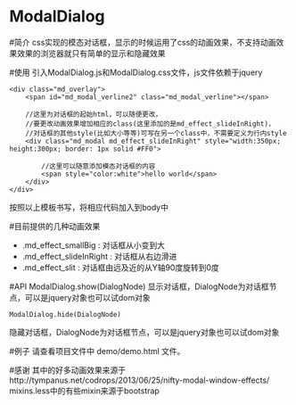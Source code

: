 ModalDialog
===========

#简介
css实现的模态对话框，显示的时候运用了css的动画效果，不支持动画效果效果的浏览器就只有简单的显示和隐藏效果

#使用
引入ModalDialog.js和ModalDialog.css文件，js文件依赖于jquery

	<div class="md_overlay">
		<span id="md_modal_verline2" class="md_modal_verline"></span>

		//这里为对话框的起始html，可以随便更改，
		//要更改动画效果增加相应的class(这里添加的是md_effect_slideInRight)，
		//对话框的其他style(比如大小等等)可写在另一个class中，不需要定义为行内style
		<div class="md_modal md_effect_slideInRight" style="width:350px; height:300px; border: 1px solid #FF0">

			//这里可以随意添加模态对话框的内容
			<span style="color:white">hello world</span>
		</div>
	</div>

按照以上模板书写，将相应代码加入到body中

#目前提供的几种动画效果
* .md\_effect\_smallBig      : 对话框从小变到大
* .md\_effect\_slideInRight  : 对话框从右边滑进
* .md\_effect\_slit          : 对话框由远及近的从Y轴90度旋转到0度

#API
	ModalDialog.show(DialogNode)
显示对话框，DialogNode为对话框节点，可以是jquery对象也可以试dom对象

	ModalDialog.hide(DialogNode)
隐藏对话框，DialogNode为对话框节点，可以是jquery对象也可以试dom对象

#例子
请查看项目文件中 demo/demo.html 文件。

#感谢
其中的好多动画效果来源于http://tympanus.net/codrops/2013/06/25/nifty-modal-window-effects/
mixins.less中的有些mixin来源于bootstrap
